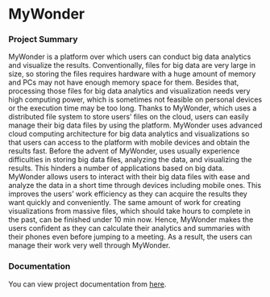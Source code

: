 # MyWonder

### Project Summary
MyWonder is a platform over which users can conduct big data analytics and visualize the results. Conventionally, files for big data are very large in size, so storing the files requires hardware with a huge amount of memory and PCs may not have enough memory space for them. Besides that, processing those files for big data analytics and visualization needs very high computing power, which is sometimes not feasible on personal devices or the execution time may be too long. Thanks to MyWonder, which uses a distributed file system to store users’ files on the cloud, users can easily manage their big data files by using the platform. MyWonder uses advanced cloud computing architecture for big data analytics and visualizations so that users can access to the platform with mobile devices and obtain the results fast. Before the advent of MyWonder, uses usually experience difficulties in storing big data files, analyzing the data, and visualizing the results. This hinders a number of applications based on big data. MyWonder allows users to interact with their big data files with ease and analyze the data in a short time through devices including mobile ones. This improves the users’ work efficiency as they can acquire the results they want quickly and conveniently. The same amount of work for creating visualizations from massive files, which should take hours to complete in the past, can be finished under 10 min now. Hence, MyWonder makes the users confident as they can calculate their analytics and summaries with their phones even before jumping to a meeting. As a result, the users can manage their work very well through MyWonder.

### Documentation
You can view project documentation from [here](https://feilongwu.github.io/MyWonder/).
